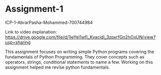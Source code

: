 # Assignment-1
ICP-1-AbrarPasha-Mohammed-700744984

Link to video explanation: https://drive.google.com/file/d/1ieYel1wfI_KvacidI_3zpxrfGn2hOxUN/view?usp=sharing

This assignment focuses on writing simple Python programs covering the fundamentals of Python Programming.
They cover concepts such as operators, strings, conditional statements to name a few.
Working on this assignment helped me revise python fundamentals.
